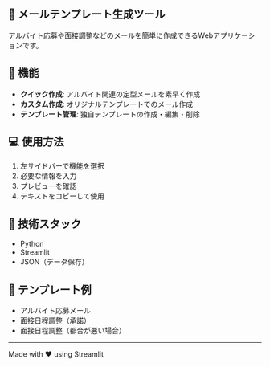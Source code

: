 ## 📧 メールテンプレート生成ツール

アルバイト応募や面接調整などのメールを簡単に作成できるWebアプリケーションです。

## 🚀 機能

- **クイック作成**: アルバイト関連の定型メールを素早く作成
- **カスタム作成**: オリジナルテンプレートでのメール作成
- **テンプレート管理**: 独自テンプレートの作成・編集・削除

## 💻 使用方法

1. 左サイドバーで機能を選択
2. 必要な情報を入力
3. プレビューを確認
4. テキストをコピーして使用

## 🔧 技術スタック

- Python
- Streamlit
- JSON（データ保存）

## 📝 テンプレート例

- アルバイト応募メール
- 面接日程調整（承諾）
- 面接日程調整（都合が悪い場合）

---

Made with ❤️ using Streamlit
